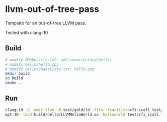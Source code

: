 # llvm-out-of-tree-pass
Template for an out-of-tree LLVM pass.

Tested with clang-10

## Build
```bash
# modify CMakeLists.txt: add_subdirectory(hello)
# modify hello/hello.cpp
# modify hello/CMakeLists.txt: hello.cpp
mkdir build
cd build
cmake ..
```

## Run
```bash
clang-10 -S -emit-llvm -B test/gold/ld -flto -fsanitize=cfi-icall test/cfi_icall.c -o test/cfi_icall.ll
opt-10 -load build/hello/LLVMHelloWorld.so -helloworld test/cfi_icall.ll 
```
